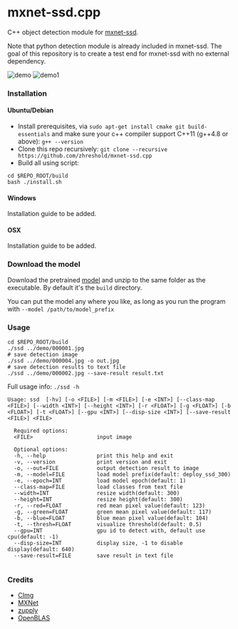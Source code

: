 # mxnet-ssd.cpp
C++ object detection module for [mxnet-ssd](https://github.com/zhreshold/mxnet-ssd).

Note that python detection module is already included in mxnet-ssd.
The goal of this repository is to create a test end for mxnet-ssd with no external
dependency.

![demo](https://cloud.githubusercontent.com/assets/3307514/19162698/900ec9ec-8bbe-11e6-9f24-505906c96371.jpg)
![demo1](https://cloud.githubusercontent.com/assets/3307514/19162697/8f14062e-8bbe-11e6-8f5f-1a4cefb6b428.jpg)

### Installation

#### Ubuntu/Debian
* Install prerequisites, via `sudo apt-get install cmake git build-essentials`
and make sure your c++ compiler support C++11 (g++4.8 or above): `g++ --version`
* Clone this repo recursively:
`git clone --recursive https://github.com/zhreshold/mxnet-ssd.cpp`
* Build all using script:
```
cd $REPO_ROOT/build
bash ./install.sh
```

#### Windows
Installation guide to be added.

#### OSX
Installation guide to be added.

### Download the model
Download the pretrained [model](https://dl.dropboxusercontent.com/u/39265872/deploy_ssd_300_voc0712.zip) and unzip to the same folder as the executable.
By default it's the `build` directory.

You can put the model any where you like, as long as you run the program with `--model /path/to/model_prefix`

### Usage
```
cd $REPO_ROOT/build
./ssd ../demo/000001.jpg
# save detection image
./ssd ../demo/000004.jpg -o out.jpg
# save detection results to text file
./ssd ../demo/000002.jpg --save-result result.txt
```
Full usage info: `./ssd -h`

```
Usage: ssd  [-hv] [-o <FILE>] [-m <FILE>] [-e <INT>] [--class-map <FILE>] [--width <INT>] [--height <INT>] [-r <FLOAT>] [-g <FLOAT>] [-b <FLOAT>] [-t <FLOAT>] [--gpu <INT>] [--disp-size <INT>] [--save-result <FILE>] <FILE>

  Required options:
  <FILE>                    input image

  Optional options:
  -h, --help                print this help and exit
  -v, --version             print version and exit
  -o, --out=FILE            output detection result to image
  -m, --model=FILE          load model prefix(default: deploy_ssd_300)
  -e, --epoch=INT           load model epoch(default: 1)
  --class-map=FILE          load classes from text file
  --width=INT               resize width(default: 300)
  --height=INT              resize height(default: 300)
  -r, --red=FLOAT           red mean pixel value(default: 123)
  -g, --green=FLOAT         green mean pixel value(default: 117)
  -b, --blue=FLOAT          blue mean pixel value(default: 104)
  -t, --thresh=FLOAT        visualize threshold(default: 0.5)
  --gpu=INT                 gpu id to detect with, default use cpu(default: -1)
  --disp-size=INT           display size, -1 to disable display(default: 640)
  --save-result=FILE        save result in text file


```

### Credits
* [CImg](https://github.com/dtschump/CImg)
* [MXNet](https://github.com/dmlc/mxnet)
* [zupply](https://github.com/zhreshold/zupply)
* [OpenBLAS](https://github.com/xianyi/OpenBLAS)
